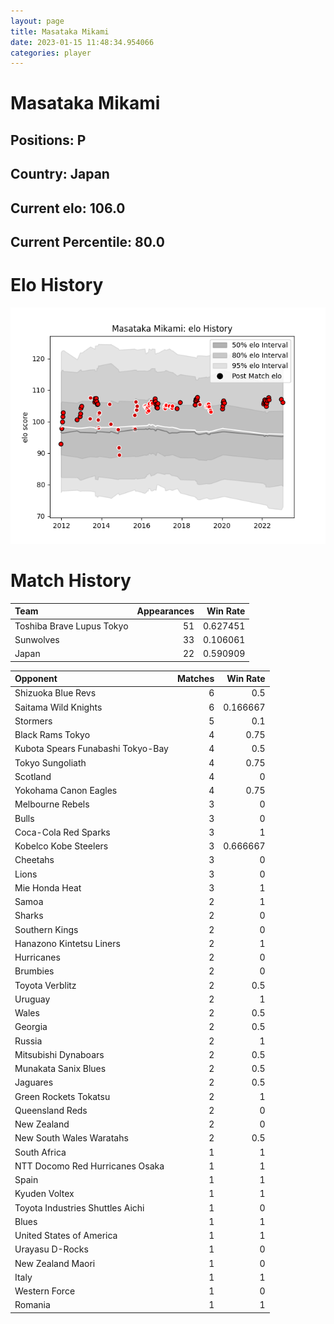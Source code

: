 ```yaml
---  
layout: page  
title: Masataka Mikami  
date: 2023-01-15 11:48:34.954066  
categories: player  
---
```

# Masataka Mikami

## Positions: P

## Country: Japan

## Current elo: 106.0

## Current Percentile: 80.0

# Elo History


![elo history](history_MasatakaMikami.png)
# Match History


| Team                      |   Appearances |   Win Rate |
|:--------------------------|--------------:|-----------:|
| Toshiba Brave Lupus Tokyo |            51 |   0.627451 |
| Sunwolves                 |            33 |   0.106061 |
| Japan                     |            22 |   0.590909 |

| Opponent                          |   Matches |   Win Rate |
|:----------------------------------|----------:|-----------:|
| Shizuoka Blue Revs                |         6 |   0.5      |
| Saitama Wild Knights              |         6 |   0.166667 |
| Stormers                          |         5 |   0.1      |
| Black Rams Tokyo                  |         4 |   0.75     |
| Kubota Spears Funabashi Tokyo-Bay |         4 |   0.5      |
| Tokyo Sungoliath                  |         4 |   0.75     |
| Scotland                          |         4 |   0        |
| Yokohama Canon Eagles             |         4 |   0.75     |
| Melbourne Rebels                  |         3 |   0        |
| Bulls                             |         3 |   0        |
| Coca-Cola Red Sparks              |         3 |   1        |
| Kobelco Kobe Steelers             |         3 |   0.666667 |
| Cheetahs                          |         3 |   0        |
| Lions                             |         3 |   0        |
| Mie Honda Heat                    |         3 |   1        |
| Samoa                             |         2 |   1        |
| Sharks                            |         2 |   0        |
| Southern Kings                    |         2 |   0        |
| Hanazono Kintetsu Liners          |         2 |   1        |
| Hurricanes                        |         2 |   0        |
| Brumbies                          |         2 |   0        |
| Toyota Verblitz                   |         2 |   0.5      |
| Uruguay                           |         2 |   1        |
| Wales                             |         2 |   0.5      |
| Georgia                           |         2 |   0.5      |
| Russia                            |         2 |   1        |
| Mitsubishi Dynaboars              |         2 |   0.5      |
| Munakata Sanix Blues              |         2 |   0.5      |
| Jaguares                          |         2 |   0.5      |
| Green Rockets Tokatsu             |         2 |   1        |
| Queensland Reds                   |         2 |   0        |
| New Zealand                       |         2 |   0        |
| New South Wales Waratahs          |         2 |   0.5      |
| South Africa                      |         1 |   1        |
| NTT Docomo Red Hurricanes Osaka   |         1 |   1        |
| Spain                             |         1 |   1        |
| Kyuden Voltex                     |         1 |   1        |
| Toyota Industries Shuttles Aichi  |         1 |   0        |
| Blues                             |         1 |   1        |
| United States of America          |         1 |   1        |
| Urayasu D-Rocks                   |         1 |   0        |
| New Zealand Maori                 |         1 |   0        |
| Italy                             |         1 |   1        |
| Western Force                     |         1 |   0        |
| Romania                           |         1 |   1        |